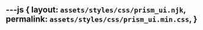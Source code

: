 ---js
{
  layout:    `assets/styles/css/prism_ui.njk`,
  permalink: `assets/styles/css/prism_ui.min.css`,
}
---
